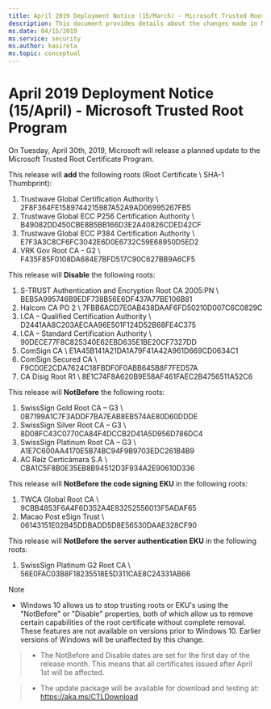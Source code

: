 ```yaml
---
title: April 2019 Deployment Notice (15/March) - Microsoft Trusted Root Program 
description: This document provides details about the changes made in March 2019 to the root store.
ms.date: 04/15/2019
ms.service: security
ms.author: kasirota
ms.topic: conceptual
---
```


# April 2019 Deployment Notice (15/April) - Microsoft Trusted Root Program 

On Tuesday, April 30th, 2019, Microsoft will release a planned update to the Microsoft Trusted Root Certificate Program.

This release will **add** the following roots (Root Certificate \\ SHA-1 Thumbprint):

1.  Trustwave Global Certification Authority \\	2F8F364FE1589744215987A52A9AD06995267FB5
2.  Trustwave Global ECC P256 Certification Authority \\ 	B49082DD450CBE8B5BB166D3E2A40826CDED42CF
3.  Trustwave Global ECC P384 Certification Authority \\ 	E7F3A3C8CF6FC3042E6D0E6732C59E68950D5ED2
4.  VRK Gov Root CA - G2 \\ F435F85F0108DA684E7BFD517C90C627BB9A6CF5 

This release will **Disable** the following roots:

1.  S-TRUST Authentication and Encryption Root CA 2005:PN \\ BEB5A995746B9EDF738B56E6DF437A77BE106B81
2.  Halcom CA PO 2 \\ 7FBB6ACD7E0AB438DAAF6FD50210D007C6C0829C
3.  I.CA – Qualified Certification Authority \\ D2441AA8C203AECAA96E501F124D52B68FE4C375
4.  I.CA – Standard Certification Authority \\ 90DECE77F8C825340E62EBD635E1BE20CF7327DD
5.  ComSign CA \\ E1A45B141A21DA1A79F41A42A961D669CD0634C1
6.  ComSign Secured CA \\ F9CD0E2CDA7624C18FBDF0F0ABB645B8F7FED57A
7.  CA Disig Root R1 \\ 8E1C74F8A620B9E58AF461FAEC2B4756511A52C6

This release will **NotBefore** the following roots:

1.  SwissSign Gold Root CA – G3 \\ 0B7199A1C7F3ADDF7BA7EAB8EB574AE80D60DDDE
2.  SwissSign Silver Root CA – G3 \\ 8D08FC43C0770CA84F4DCCB2D41A5D956D786DC4
3.  SwissSign Platinum Root CA – G3 \\ 	A1E7C600AA4170E5B74BC94F9B9703EDC261B4B9
4.  AC Raíz Certicámara S.A \\ CBA1C5F8B0E35EB8B94512D3F934A2E90610D336

This release will **NotBefore the code signing EKU** in the following roots:

1.  TWCA Global Root CA \\ 9CBB4853F6A4F6D352A4E83252556013F5ADAF65
2.  Macao Post eSign Trust \\ 06143151E02B45DDBADD5D8E56530DAAE328CF90

This release will **NotBefore the server authentication EKU** in the following roots:

1. SwissSign Platinum G2 Root CA \\ 56E0FAC03B8F18235518E5D311CAE8C24331AB66

>[!NOTE]
> * Windows 10 allows us to stop trusting roots or EKU's using the "NotBefore" or "Disable" properties, both of which allow us to remove certain capabilities of the root certificate without complete removal. These features are not available on versions prior to Windows 10. Earlier versions of Windows will be unaffected by this change. 

> * The NotBefore and Disable dates are set for the first day of the release month. This means that all certificates issued after April 1st will be affected.  

> * The update package will be available for download and testing at: <https://aka.ms/CTLDownload>
